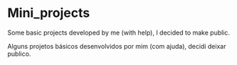 # Mini_projects

Some basic projects developed by me (with help), I decided to make public.

Alguns projetos básicos desenvolvidos por mim (com ajuda), decidi deixar publico.
